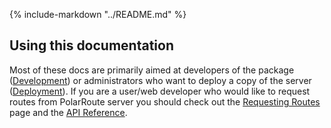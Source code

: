 {%
    include-markdown "../README.md"
%}

## Using this documentation

Most of these docs are primarily aimed at developers of the package ([Development](development.md)) or administrators who want to deploy a copy of the server ([Deployment](deployment.md)). If you are a user/web developer who would like to request routes from PolarRoute server you should check out the [Requesting Routes](requesting-routes.md) page and the [API Reference](api.md).